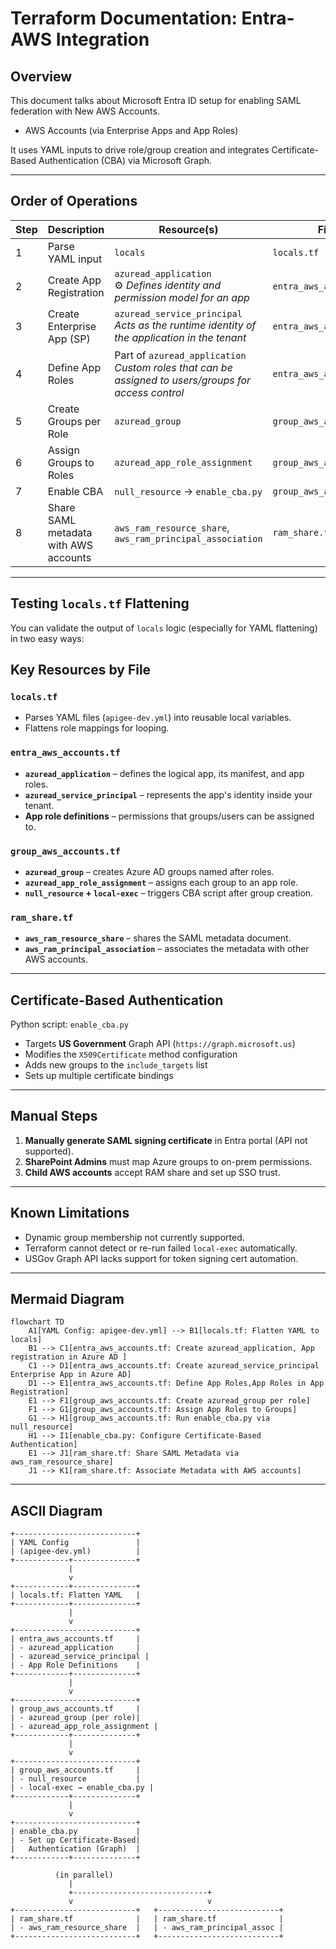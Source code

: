 # Terraform Documentation: Entra-AWS Integration

## Overview
This document talks about  Microsoft Entra ID setup for enabling SAML federation with New AWS Accounts.

- AWS Accounts (via Enterprise Apps and App Roles)

It uses YAML inputs to drive role/group creation and integrates Certificate-Based Authentication (CBA) via Microsoft Graph.

---

##  Order of Operations

| Step | Description | Resource(s) | File |
|------|-------------|-------------|------|
| 1 | Parse YAML input | `locals` | `locals.tf` |
| 2 | Create App Registration | `azuread_application`<br>⚙️ *Defines identity and permission model for an app* | `entra_aws_accounts.tf` |
| 3 | Create Enterprise App (SP) | `azuread_service_principal`<br> *Acts as the runtime identity of the application in the tenant* | `entra_aws_accounts.tf` |
| 4 | Define App Roles | Part of `azuread_application`<br> *Custom roles that can be assigned to users/groups for access control* | `entra_aws_accounts.tf` |
| 5 | Create Groups per Role | `azuread_group` | `group_aws_accounts.tf` |
| 6 | Assign Groups to Roles | `azuread_app_role_assignment` | `group_aws_accounts.tf` |
| 7 | Enable CBA | `null_resource` → `enable_cba.py` | `group_aws_accounts.tf` |
| 8 | Share SAML metadata with AWS accounts | `aws_ram_resource_share`, `aws_ram_principal_association` | `ram_share.tf` |

---

##  Testing `locals.tf` Flattening

You can validate the output of `locals` logic (especially for YAML flattening) in two easy ways:

##  Key Resources by File

### `locals.tf`
- Parses YAML files (`apigee-dev.yml`) into reusable local variables.
- Flattens role mappings for looping.

### `entra_aws_accounts.tf`
- **`azuread_application`** – defines the logical app, its manifest, and app roles.
- **`azuread_service_principal`** – represents the app's identity inside your tenant.
- **App role definitions** – permissions that groups/users can be assigned to.

### `group_aws_accounts.tf`
- **`azuread_group`** – creates Azure AD groups named after roles.
- **`azuread_app_role_assignment`** – assigns each group to an app role.
- **`null_resource` + `local-exec`** – triggers CBA script after group creation.

### `ram_share.tf`
- **`aws_ram_resource_share`** – shares the SAML metadata document.
- **`aws_ram_principal_association`** – associates the metadata with other AWS accounts.

---

##  Certificate-Based Authentication

Python script: `enable_cba.py`

- Targets **US Government** Graph API (`https://graph.microsoft.us`)
- Modifies the `X509Certificate` method configuration
- Adds new groups to the `include_targets` list
- Sets up multiple certificate bindings

---

##  Manual Steps

1. **Manually generate SAML signing certificate** in Entra portal (API not supported).
2. **SharePoint Admins** must map Azure groups to on-prem permissions.
3. **Child AWS accounts** accept RAM share and set up SSO trust.

---

##  Known Limitations

- Dynamic group membership not currently supported.
- Terraform cannot detect or re-run failed `local-exec` automatically.
- USGov Graph API lacks support for token signing cert automation.

---

##  Mermaid Diagram
```mermaid
flowchart TD
    A1[YAML Config: apigee-dev.yml] --> B1[locals.tf: Flatten YAML to locals]
    B1 --> C1[entra_aws_accounts.tf: Create azuread_application, App registration in Azure AD ]
    C1 --> D1[entra_aws_accounts.tf: Create azuread_service_principal Enterprise App in Azure AD]
    D1 --> E1[entra_aws_accounts.tf: Define App Roles,App Roles in App Registration]
    E1 --> F1[group_aws_accounts.tf: Create azuread_group per role]
    F1 --> G1[group_aws_accounts.tf: Assign App Roles to Groups]
    G1 --> H1[group_aws_accounts.tf: Run enable_cba.py via null_resource]
    H1 --> I1[enable_cba.py: Configure Certificate-Based Authentication]
    E1 --> J1[ram_share.tf: Share SAML Metadata via aws_ram_resource_share]
    J1 --> K1[ram_share.tf: Associate Metadata with AWS accounts]
```

---

##  ASCII Diagram

```
+---------------------------+
| YAML Config               |
| (apigee-dev.yml)          |
+------------+--------------+
             |
             v
+------------+--------------+
| locals.tf: Flatten YAML   |
+------------+--------------+
             |
             v
+---------------------------+
| entra_aws_accounts.tf     |
| - azuread_application     |
| - azuread_service_principal |
| - App Role Definitions    |
+------------+--------------+
             |
             v
+---------------------------+
| group_aws_accounts.tf     |
| - azuread_group (per role)|
| - azuread_app_role_assignment |
+------------+--------------+
             |
             v
+---------------------------+
| group_aws_accounts.tf     |
| - null_resource           |
| - local-exec → enable_cba.py |
+------------+--------------+
             |
             v
+---------------------------+
| enable_cba.py             |
| - Set up Certificate-Based|
|   Authentication (Graph)  |
+------------+--------------+

          (in parallel)
             |
             +------------------------------+
             v                              v
+---------------------------+   +---------------------------+
| ram_share.tf              |   | ram_share.tf              |
| - aws_ram_resource_share  |   | - aws_ram_principal_assoc |
+---------------------------+   +---------------------------+
```

